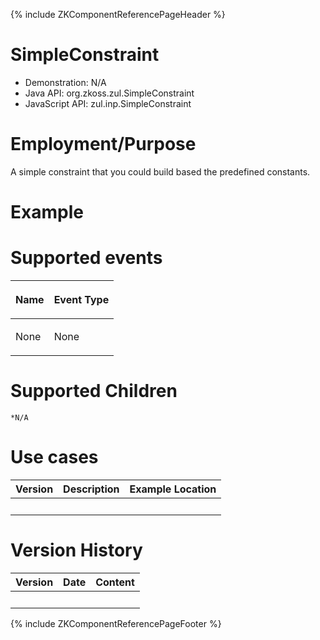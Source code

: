 {% include ZKComponentReferencePageHeader %}

# SimpleConstraint

- Demonstration: N/A
- Java API: <javadoc>org.zkoss.zul.SimpleConstraint</javadoc>
- JavaScript API:
  <javadoc directory="jsdoc">zul.inp.SimpleConstraint</javadoc>

# Employment/Purpose

A simple constraint that you could build based the predefined constants.

# Example

# Supported events

<table>
<thead>
<tr class="header">
<th><center>
<p>Name</p>
</center></th>
<th><center>
<p>Event Type</p>
</center></th>
</tr>
</thead>
<tbody>
<tr class="odd">
<td><p>None</p></td>
<td><p>None</p></td>
</tr>
</tbody>
</table>

# Supported Children

`*N/A`

# Use cases

| Version | Description | Example Location |
|---------|-------------|------------------|
|         |             |                  |

# Version History

| Version | Date | Content |
|---------|------|---------|
|         |      |         |

{% include ZKComponentReferencePageFooter %}
